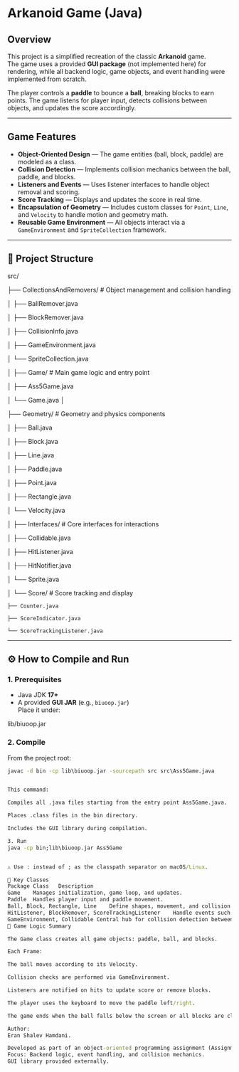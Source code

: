 # Arkanoid Game (Java)

## Overview
This project is a simplified recreation of the classic **Arkanoid** game.  
The game uses a provided **GUI package** (not implemented here) for rendering, while all backend logic, game objects, and event handling were implemented from scratch.

The player controls a **paddle** to bounce a **ball**, breaking blocks to earn points. The game listens for player input, detects collisions between objects, and updates the score accordingly.

---

## Game Features
- **Object-Oriented Design** — The game entities (ball, block, paddle) are modeled as a class.
- **Collision Detection** — Implements collision mechanics between the ball, paddle, and blocks.
- **Listeners and Events** — Uses listener interfaces to handle object removal and scoring.
- **Score Tracking** — Displays and updates the score in real time.
- **Encapsulation of Geometry** — Includes custom classes for `Point`, `Line`, and `Velocity` to handle motion and geometry math.
- **Reusable Game Environment** — All objects interact via a `GameEnvironment` and `SpriteCollection` framework.

---

## 🧩 Project Structure



src/

├── CollectionsAndRemovers/ # Object management and collision handling

│   ├── BallRemover.java

│   ├── BlockRemover.java

│   ├── CollisionInfo.java

│   ├── GameEnvironment.java

│   └── SpriteCollection.java

│
├── Game/ # Main game logic and entry point

│   ├── Ass5Game.java

│   └── Game.java
│

├── Geometry/ # Geometry and physics components

│   ├── Ball.java

│   ├── Block.java

│   ├── Line.java

│   ├── Paddle.java

│   ├── Point.java

│   ├── Rectangle.java

│   └── Velocity.java

│
├── Interfaces/ # Core interfaces for interactions

│   ├── Collidable.java

│   ├── HitListener.java

│   ├── HitNotifier.java

│   └── Sprite.java

│
└── Score/ # Score tracking and display

    ├── Counter.java
    
    ├── ScoreIndicator.java
    
    └── ScoreTrackingListener.java


---

## ⚙️ How to Compile and Run

### 1. Prerequisites
- Java JDK **17+**
- A provided **GUI JAR** (e.g., `biuoop.jar`)  
  Place it under:


lib/biuoop.jar


### 2. Compile
From the project root:
```cmd
javac -d bin -cp lib\biuoop.jar -sourcepath src src\Ass5Game.java


This command:

Compiles all .java files starting from the entry point Ass5Game.java.

Places .class files in the bin directory.

Includes the GUI library during compilation.

3. Run
java -cp bin;lib\biuoop.jar Ass5Game


⚠️ Use : instead of ; as the classpath separator on macOS/Linux.

🧠 Key Classes
Package	Class	Description
Game	Manages initialization, game loop, and updates.
Paddle	Handles player input and paddle movement.
Ball, Block, Rectangle, Line	Define shapes, movement, and collision detection.
HitListener, BlockRemover, ScoreTrackingListener	Handle events such as block removal and scoring.
GameEnvironment, Collidable	Central hub for collision detection between all game objects.
🧩 Game Logic Summary

The Game class creates all game objects: paddle, ball, and blocks.

Each Frame:

The ball moves according to its Velocity.

Collision checks are performed via GameEnvironment.

Listeners are notified on hits to update score or remove blocks.

The player uses the keyboard to move the paddle left/right.

The game ends when the ball falls below the screen or all blocks are cleared.

Author:
Eran Shalev Hamdani.

Developed as part of an object-oriented programming assignment (Assignment 5).
Focus: Backend logic, event handling, and collision mechanics.
GUI library provided externally.
